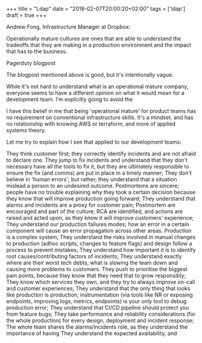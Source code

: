 +++
title = "Ldap"
date = "2018-02-07T20:00:20+02:00"
tags = ['ldap']
draft = true
+++


Andrew Fong, Infrastructure Manager at Dropbox:

Operationally mature cultures are ones that are able to understand the tradeoffs that they are making in a production environment and the impact that has to the business.

Pagerduty blogpost




The blogpost mentioned above is good, but it's intentionally vague.

While it's not hard to understand what is an operational mature company, everyone seems to have a different opinion on what it would mean for a development team. I'm explicitly going to avoid the


I have this belief in me that being 'operational mature' for product teams has no requirement on conventional infrastructure skills. It's a mindset, and has no relationship with knowing AWS or terraform, and more of applied systems theory.


Let me try to explain how I see that applied to our development teams:

They think customer first; they correctly identify incidents and are not afraid to declare one. They jump to fix incidents and understand that they don't necessary have all the tools to fix it, but they are ultimately responsible to ensure the fix (and comms) are put in place in a timely manner;
They don't believe in 'human errors'; but rather, they understand that a situation mislead a person to an undesired outcome. Postmortems are sincere; people have no trouble explaining why they took a certain decision because they know that will improve production going forward;
They understand that alarms and incidents are a proxy for customer pain;
Postmortem are encouraged and part of the culture; RCA are identified, and actions are raised and acted upon, as they know it will improve customers' experience;
They understand our production failures modes; how an error in a certain component will cause an error propagation across other areas. Production is a complex system;
They understand the risks involved in manual changes to production (adhoc scripts, changes to feature flags) and design follow a process to prevent mistakes;
They understand how important it is to identify root causes/contributing factors of incidents;
They understand exactly where are their worst tech debts, what is slowing the team down and causing more problems to customers. They push to prioritise the biggest pain points, because they know that they need that to grow responsibly;
They know which services they own, and they try to always improve on-call and customer experiences;
They understand that the only thing that looks like production is production; instrumentation (via tools like NR or exposing endpoints, improving logs, metrics, endpoints) is your only tool to debug production error;
They understand that CI/CD pipeline should protect you from feature bugs;
They take performance and reliability considerations (for the whole production) for every design, deployment and incident response;
The whole team shares the alarms/incidents role, as they understand the importance of having
They understand the expected availability, and
